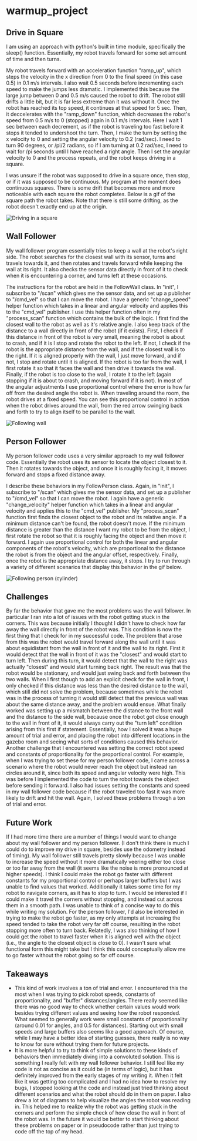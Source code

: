 # warmup_project


## Drive in Square 
I am using an approach with python's built in time module, specifically the sleep() function. Essentially, my robot travels forward for some set amount of time and then turns.  

My robot travels forward with an acceleration function "ramp_up", which steps the velocity in the x direction from 0 to the final speed (in this case 0.5) in 0.1 m/s intervals. I also wait 0.5 seconds before incrementing each speed to make the jumps less dramatic. I implemented this because the large jump between 0 and 0.5 m/s caused the robot to drift. The robot still drifts a little bit, but it is far less extreme than it was without it. Once the robot has reached its top speed, it continues at that speed for 5 sec. Then, it deccelerates with the "ramp_down" function, which decreases the robot's speed from 0.5 m/s to 0 (stopped) again in 0.1 m/s intervals. Here I wait 1 sec between each decrement, as if the robot is traveling too fast before it stops it tended to undershoot the turn. Then, I make the turn by setting the x velocity to 0 and setting the angular velocity to 0.2 (rad/sec). I need to turn 90 degrees, or /pi/2 radians, so if I am turning at 0.2 rad/sec, I need to wait for /pi seconds until I have reached a right angle. Then I set the angular velocity to 0 and the process repeats, and the robot keeps driving in a square.

I was unsure if the robot was supposed to drive in a square once, then stop, or if it was supposed to be continuous. My program at the moment does continuous squares. There is some drift that becomes more and more noticeable with each square the robot completes. Below is a gif of the square path the robot takes. Note that there is still some drifting, as the robot doesn't exactly end up at the origin.

![Driving in a square](DriveInSquare2.gif)



## Wall Follower
My wall follower program essentially tries to keep a wall at the robot's right side. The robot searches for the closest wall with its sensor, turns and travels towards it, and then rotates and travels forward while keeping the wall at its right. It also checks the sensor data directly in front of it to check when it is encountering a corner, and turns left at these occasions. 

The instructions for the robot are held in the FollowWall class. In "init", I subscribe to "/scan" which gives me the sensor data, and set up a publisher to "/cmd_vel" so that I can move the robot. I have a generic "change_speed" helper function which takes in a linear and angular velocity and applies this to the "cmd_vel" publisher. I use this helper function often in my "process_scan"  function which contains the bulk of the logic. I first find the closest wall to the robot as well as it's relative angle. I also keep track of the distance to a wall directly in front of the robot (if it exists). First, I check if this distance in front of the robot is very small, meaning the robot is about to crash, and if it is I stop and rotate the robot to the left. If not, I check if the robot is the appropriate distance from the wall, and if the closest wall is to the right. If it is aligned properly with the wall, I just move forward, and if not, I stop and rotate until it is aligned. If the robot is too far from the wall, I first rotate it so that it faces the wall and then drive it towards the wall. Finally, if the robot is too close to the wall, I rotate it to the left (again stopping if it is about to crash, and moving forward if it is not). In most of the angular adjustments I use proportional control where the error is how far off from the desired angle the robot is. When traveling around the room, the robot drives at a fixed speed. You can see this proportional control in action when the robot drives around the wall, from the red arrow swinging back and forth to try to align itself to be parallel to the wall.  

![Following wall](wallfollower.gif)

## Person Follower
My person follower code uses a very similar approach to my wall follower code. Essentially the robot uses its sensor to locate the object closest to it. Then it rotates towards the object, and once it is roughly facing it, it moves forward and stops a fixed distance away. 

I describe these behaviors in my FollowPerson class. Again, in "init", I subscribe to "/scan" which gives me the sensor data, and set up a publisher to "/cmd_vel" so that I can move the robot. I again have a generic "change_velocity" helper function which takes in a linear and angular velocity and applies this to the "cmd_vel" publisher. My "process_scan" function first finds the closest object to the robot and its relative angle. If a minimum distance can't be found, the robot doesn't move. If the minimum distance is greater than the distance I want my robot to be from the object, I first rotate the robot so that it is roughly facing the object and then move it forward. I again use proportional control for both the linear and angular components of the robot's velocity, which are proportional to the distance the robot is from the object and the angular offset, respectively. Finally, once the robot is the appropriate distance away, it stops. I try to run through a variety of different scenarios that display this behavior in the gif below. 

![Following person (cylinder)](personfollower.gif)

## Challenges
By far the behavior that gave me the most problems was the wall follower. In particular I ran into a lot of issues with the robot getting stuck in the corners. This was because initially I thought I didn't have to check how far away the wall directly in front of the robot was. This condition is now the first thing that I check for in my successful code. The problem that arose from this was the robot would travel forward along the wall until it was about equidistant from the wall in front of it and the wall to its right. First it would detect that the wall in front of it was the "closest" and would start to turn left. Then during this turn, it would detect that the wall to the right was actually "closest" and would start turning back right. The result was that the robot would be stationary, and would just swing back and forth between the two walls. When I first though to add an explicit check for the wall in front, I only checked if this distance was less than the desired distance to the wall, which still did not solve the problem, because sometimes while the robot was in the process of turning it would still detect that the previous wall was about the same distance away, and the problem would ensue. What finally worked was setting up a mismatch between the distance to the front wall and the distance to the side wall, because once the robot got close enough to the wall in front of it, it would always carry out the "turn left" condition arising from this first if statement. Essentially, how I solved it was a huge amount of trial and error, and placing the robot into different locations in the gazebo room and seeing what sorts of conditions caused this behavior. Another challenge that I encountered was setting the correct robot speed and constants of proportionality for the proportional control. For example, when I was trying to set these for my person follower code, I came across a scenario where the robot would never reach the object but instead ran circles around it, since both its speed and angular velocity were high. This was before I implemented the code to turn the robot towards the object before sending it forward. I also had issues setting the constants and speed in my wall follower code because if the robot traveled too fast it was more likely to drift and hit the wall. Again, I solved these problems through a ton of trial and error. 

## Future Work
If I had more time there are a number of things I would want to change about my wall follower and my person follower. (I don't think there is much I could do to improve my drive in square, besides use the odometry instead of timing). My wall follower still travels pretty slowly because I was unable to increase the speed without it more dramatically veering either too close or too far away from the wall (it seems like the noise is more pronounced at higher speeds). I think I could make the robot go faster with different constants for my proportional control or perhaps larger buffers but I was unable to find values that worked. Additionally it takes some time for my robot to navigate corners, as it has to stop to turn. I would be interested if I could make it travel the corners without stopping, and instead cut across them in a smooth path. I was unable to think of a concise way to do this while writing my solution. For the person follower, I'd also be interested in trying to make the robot go faster, as my only attempts at increasing the speed tended to take the robot very far off course, resulting in the robot stopping more often to turn back. Relatedly, I was also thinking of how I could get the robot to travel faster when it is aligned well with the object (i.e., the angle to the closest object is close to 0). I wasn't sure what functional form this might take but I think this could conceptually allow me to go faster without the robot going so far off course. 

## Takeaways
* This kind of work involves a ton of trial and error. I encountered this the most when I was trying to pick robot speeds, constants of proportionality, and "buffer" distances/angles. There really seemed like there was no good way to check whether certain values would work besides trying different values and seeing how the robot responded. What seemed to generally work were small constants of proportionality (around 0.01 for angles, and 0.5 for distances). Starting out with small speeds and large buffers also seems like a good approach. Of course, while I may have a better idea of starting guesses, there really is no way to know for sure without trying them for future projects. 
* It is more helpful to try to think of simple solutions to these kinds of behaviors then immediately diving into a convoluted solution. This is something I really felt with my wall follower behavior. I still feel like my code is not as concise as it could be (in terms of logic), but it has definitely improved from the early stages of my writing it. When it felt like it was getting too complicated and I had no idea how to resolve my bugs, I stopped looking at the code and instead just tried thinking about different scenarios and what the robot should do in them on paper. I also drew a lot of diagrams to help visualize the angles the robot was reading in. This helped me to realize why the robot was getting stuck in the corners and perform the simple check of how close the wall in front of the robot was. In the future it would be better to start thinking about these problems on paper or in pseudocode rather than just trying to code off the top of my head. 

